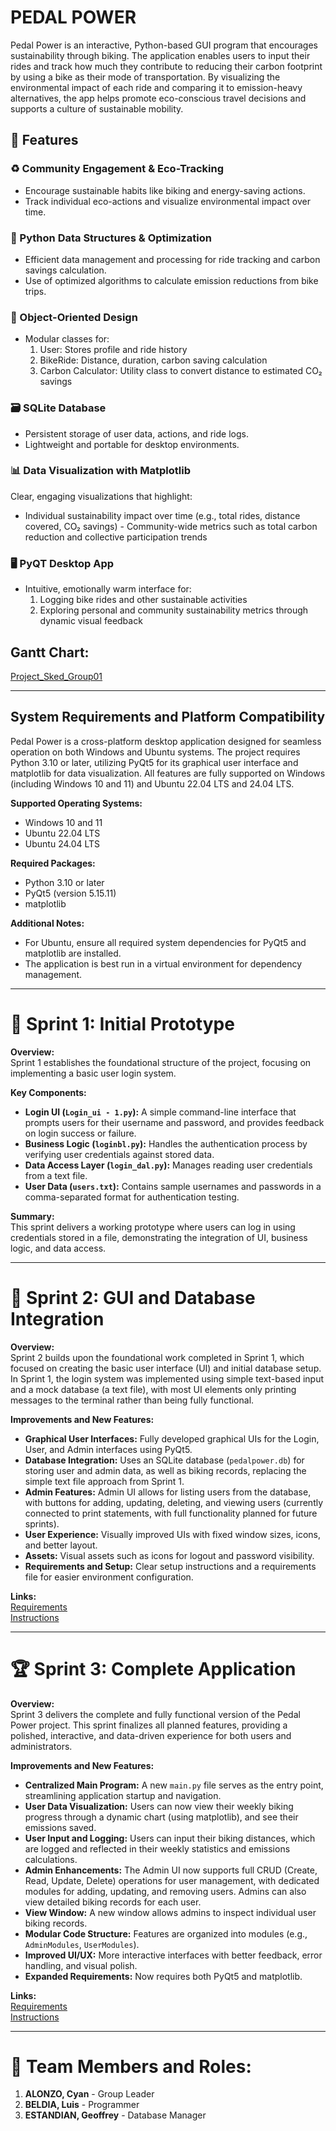 # PEDAL POWER

Pedal Power is an interactive, Python-based GUI program that encourages sustainability through biking. The application enables users to input their rides and track how much they contribute to reducing their carbon footprint by using a bike as their mode of transportation. By visualizing the environmental impact of each ride and comparing it to emission-heavy alternatives, the app helps promote eco-conscious travel decisions and supports a culture of sustainable mobility.

## 🚀 Features
### ♻️ Community Engagement & Eco-Tracking
- Encourage sustainable habits like biking and energy-saving actions.
- Track individual eco-actions and visualize environmental impact over time.
### 🧠 Python Data Structures & Optimization
- Efficient data management and processing for ride tracking and carbon savings calculation.  
- Use of optimized algorithms to calculate emission reductions from bike trips.  
### 🧱 Object-Oriented Design
- Modular classes for:
  1. User: Stores profile and ride history
  2. BikeRide: Distance, duration, carbon saving calculation  
  4. Carbon Calculator: Utility class to convert distance to estimated CO₂ savings  
### 🗃️ SQLite Database
- Persistent storage of user data, actions, and ride logs.
- Lightweight and portable for desktop environments.
### 📊 Data Visualization with Matplotlib
Clear, engaging visualizations that highlight:  
- Individual sustainability impact over time (e.g., total rides, distance covered, CO₂ savings) - Community-wide metrics such as total carbon reduction and collective participation trends  
### 🖥️ PyQT Desktop App
- Intuitive, emotionally warm interface for:  
  1. Logging bike rides and other sustainable activities  
  2. Exploring personal and community sustainability metrics through dynamic visual feedback  

## Gantt Chart:
[Project_Sked_Group01](https://mymailmapuaedu-my.sharepoint.com/:x:/g/personal/cmaalonzo_mymail_mapua_edu_ph/EYb00BFohFNLunYTpnnjMlEBgQe3GJPqLP4N2inj1Oofnw)

---

## System Requirements and Platform Compatibility

Pedal Power is a cross-platform desktop application designed for seamless operation on both Windows and Ubuntu systems. The project requires Python 3.10 or later, utilizing PyQt5 for its graphical user interface and matplotlib for data visualization. All features are fully supported on Windows (including Windows 10 and 11) and Ubuntu 22.04 LTS and 24.04 LTS.

**Supported Operating Systems:**
- Windows 10 and 11
- Ubuntu 22.04 LTS
- Ubuntu 24.04 LTS

**Required Packages:**
- Python 3.10 or later
- PyQt5 (version 5.15.11)
- matplotlib

**Additional Notes:**
- For Ubuntu, ensure all required system dependencies for PyQt5 and matplotlib are installed.
- The application is best run in a virtual environment for dependency management.

---

# 🏁 Sprint 1: Initial Prototype

**Overview:**  
Sprint 1 establishes the foundational structure of the project, focusing on implementing a basic user login system.

**Key Components:**
- **Login UI (`Login_ui - 1.py`):** A simple command-line interface that prompts users for their username and password, and provides feedback on login success or failure.
- **Business Logic (`loginbl.py`):** Handles the authentication process by verifying user credentials against stored data.
- **Data Access Layer (`login_dal.py`):** Manages reading user credentials from a text file.
- **User Data (`users.txt`):** Contains sample usernames and passwords in a comma-separated format for authentication testing.

**Summary:**  
This sprint delivers a working prototype where users can log in using credentials stored in a file, demonstrating the integration of UI, business logic, and data access.

---

# 🚧 Sprint 2: GUI and Database Integration

**Overview:**  
Sprint 2 builds upon the foundational work completed in Sprint 1, which focused on creating the basic user interface (UI) and initial database setup. In Sprint 1, the login system was implemented using simple text-based input and a mock database (a text file), with most UI elements only printing messages to the terminal rather than being fully functional.

**Improvements and New Features:**
- **Graphical User Interfaces:** Fully developed graphical UIs for the Login, User, and Admin interfaces using PyQt5.
- **Database Integration:** Uses an SQLite database (`pedalpower.db`) for storing user and admin data, as well as biking records, replacing the simple text file approach from Sprint 1.
- **Admin Features:** Admin UI allows for listing users from the database, with buttons for adding, updating, deleting, and viewing users (currently connected to print statements, with full functionality planned for future sprints).
- **User Experience:** Visually improved UIs with fixed window sizes, icons, and better layout.
- **Assets:** Visual assets such as icons for logout and password visibility.
- **Requirements and Setup:** Clear setup instructions and a requirements file for easier environment configuration.

**Links:**  
[Requirements](https://github.com/Wixalot/CPE106L---Project-Pedal-Power/blob/90fe39f9ad6a933e846c96f0551b893add7f7638/Sprint%202/Requirements.txt)  
[Instructions](https://github.com/Wixalot/CPE106L---Project-Pedal-Power/blob/90fe39f9ad6a933e846c96f0551b893add7f7638/Sprint%202/INSTRUCTIONS.txt)  

---

# 🏆 Sprint 3: Complete Application

**Overview:**  
Sprint 3 delivers the complete and fully functional version of the Pedal Power project. This sprint finalizes all planned features, providing a polished, interactive, and data-driven experience for both users and administrators.

**Improvements and New Features:**
- **Centralized Main Program:** A new `main.py` file serves as the entry point, streamlining application startup and navigation.
- **User Data Visualization:** Users can now view their weekly biking progress through a dynamic chart (using matplotlib), and see their emissions saved.
- **User Input and Logging:** Users can input their biking distances, which are logged and reflected in their weekly statistics and emissions calculations.
- **Admin Enhancements:** The Admin UI now supports full CRUD (Create, Read, Update, Delete) operations for user management, with dedicated modules for adding, updating, and removing users. Admins can also view detailed biking records for each user.
- **View Window:** A new window allows admins to inspect individual user biking records.
- **Modular Code Structure:** Features are organized into modules (e.g., `AdminModules`, `UserModules`).
- **Improved UI/UX:** More interactive interfaces with better feedback, error handling, and visual polish.
- **Expanded Requirements:** Now requires both PyQt5 and matplotlib.

**Links:**  
[Requirements](https://github.com/Wixalot/CPE106L---Project-Pedal-Power/blob/90fe39f9ad6a933e846c96f0551b893add7f7638/Sprint%203/Requirements.txt)  
[Instructions](https://github.com/Wixalot/CPE106L---Project-Pedal-Power/blob/90fe39f9ad6a933e846c96f0551b893add7f7638/Sprint%203/INSTRUCTIONS.txt)  

---

# 👥 Team Members and Roles:
1. **ALONZO, Cyan** - Group Leader
2. **BELDIA, Luis** - Programmer
3. **ESTANDIAN, Geoffrey** - Database Manager
